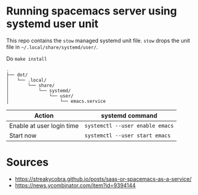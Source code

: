 # Running spacemacs server using systemd user unit

This repo contains the `stow` managed systemd unit file. `stow` drops the unit
file in `~/.local/share/systemd/user/`.

Do `make install`

```
.
├── dot/
│   └── .local/
│       └── share/
│           └── systemd/
│               └── user/
│                   └── emacs.service
```


| Action                    | systemd command                 |
| ---                       | ---                             |
| Enable at user login time | `systemctl --user enable emacs` |
| Start now                 | `systemctl --user start emacs`  |

# Sources
 - https://streakycobra.github.io/posts/saas-or-spacemacs-as-a-service/
 - https://news.ycombinator.com/item?id=9394144
